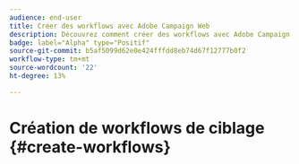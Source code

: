 ```yaml
---
audience: end-user
title: Créer des workflows avec Adobe Campaign Web
description: Découvrez comment créer des workflows avec Adobe Campaign Web
badge: label="Alpha" type="Positif"
source-git-commit: b5af5099d62e0e424fffdd8eb74d67f12777b0f2
workflow-type: tm+mt
source-wordcount: '22'
ht-degree: 13%

---
```


# Création de workflows de ciblage {#create-workflows}


